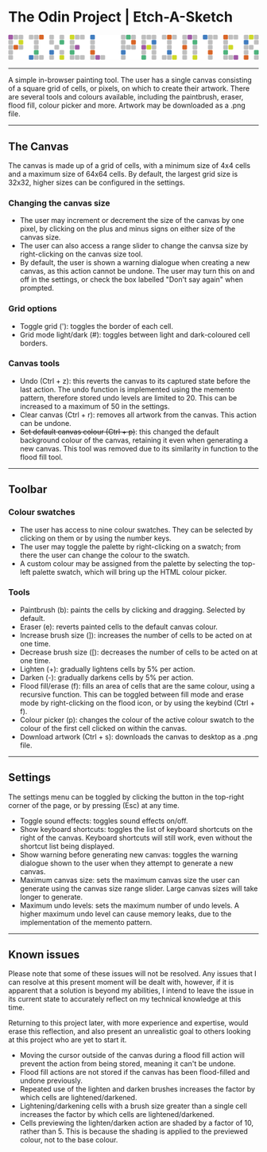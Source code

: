 # The Odin Project | Etch-A-Sketch

![Pixel Painter Title](/images/pixel-painter-title.svg)

---

A simple in-browser painting tool. The user has a single canvas consisting of a square grid of cells, or pixels, on which to create their artwork. There are several tools and colours available, including the paintbrush, eraser, flood fill, colour picker and more. Artwork may be downloaded as a .png file.

---

## The Canvas

The canvas is made up of a grid of cells, with a minimum size of 4x4 cells and a maximum size of 64x64 cells. By default, the largest grid size is 32x32, higher sizes can be configured in the settings.

### Changing the canvas size

- The user may increment or decrement the size of the canvas by one pixel, by clicking on the plus and minus signs on either size of the canvas size.
- The user can also access a range slider to change the canvsa size by right-clicking on the canvas size tool.
- By default, the user is shown a warning dialogue when creating a new canvas, as this action cannot be undone. The user may turn this on and off in the settings, or check the box labelled "Don't say again" when prompted.

### Grid options

- Toggle grid ('): toggles the border of each cell.
- Grid mode light/dark (#): toggles between light and dark-coloured cell borders.

### Canvas tools
- Undo (Ctrl + z): this reverts the canvas to its captured state before the last action. The undo function is implemented using the memento pattern, therefore stored undo levels are limited to 20. This can be increased to a maximum of 50 in the settings.
- Clear canvas (Ctrl + r): removes all artwork from the canvas. This action can be undone.
- ~~Set default canvas colour (Ctrl + p)~~: this changed the default background colour of the canvas, retaining it even when generating a new canvas. This tool was removed due to its similarity in function to the flood fill tool.

---

## Toolbar

### Colour swatches
- The user has access to nine colour swatches. They can be selected by clicking on them or by using the number keys.
- The user may toggle the palette by right-clicking on a swatch; from there the user can change the colour to the swatch.
- A custom colour may be assigned from the palette by selecting the top-left palette swatch, which will bring up the HTML colour picker.

### Tools
- Paintbrush (b): paints the cells by clicking and dragging. Selected by default.
- Eraser (e): reverts painted cells to the default canvas colour.
- Increase brush size (]): increases the number of cells to be acted on at one time.
- Decrease brush size ([): decreases the number of cells to be acted on at one time.
- Lighten (+): gradually lightens cells by 5% per action.
- Darken (-): gradually darkens cells by 5% per action.
- Flood fill/erase (f): fills an area of cells that are the same colour, using a recursive function. This can be toggled between fill mode and erase mode by right-clicking on the flood icon, or by using the keybind (Ctrl + f).
- Colour picker (p): changes the colour of the active colour swatch to the colour of the first cell clicked on within the canvas.
- Download artwork (Ctrl + s): downloads the canvas to desktop as a .png file.

---

## Settings

The settings menu can be toggled by clicking the button in the top-right corner of the page, or by pressing (Esc) at any time.

- Toggle sound effects: toggles sound effects on/off.
- Show keyboard shortcuts: toggles the list of keyboard shortcuts on the right of the canvas. Keyboard shortcuts will still work, even without the shortcut list being displayed.
- Show warning before generating new canvas: toggles the warning dialogue shown to the user when they attempt to generate a new canvas.
- Maximum canvas size: sets the maximum canvas size the user can generate using the canvas size range slider. Large canvas sizes will take longer to generate.
- Maximum undo levels: sets the maximum number of undo levels. A higher maximum undo level can cause memory leaks, due to the implementation of the memento pattern.

---

## Known issues
Please note that some of these issues will not be resolved. Any issues that I can resolve at this present moment will be dealt with, however, if it is apparent that a solution is beyond my abilities, I intend to leave the issue in its current state to accurately reflect on my technical knowledge at this time.

Returning to this project later, with more experience and expertise, would erase this reflection, and also present an unrealistic goal to others looking at this project who are yet to start it.

- Moving the cursor outside of the canvas during a flood fill action will prevent the action from being stored, meaning it can't be undone.
- Flood fill actions are not stored if the canvas has been flood-filled and undone previously.
- Repeated use of the lighten and darken brushes increases the factor by which cells are lightened/darkened.
- Lightening/darkening cells with a brush size greater than a single cell increases the factor by which cells are lightened/darkened.
- Cells previewing the lighten/darken action are shaded by a factor of 10, rather than 5. This is because the shading is applied to the previewed colour, not to the base colour.
